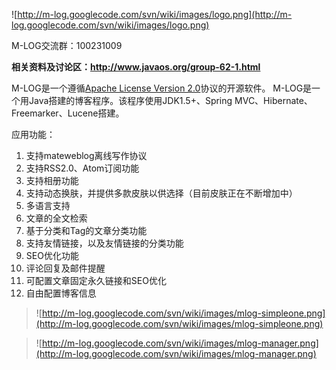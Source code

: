 ![http://m-log.googlecode.com/svn/wiki/images/logo.png](http://m-log.googlecode.com/svn/wiki/images/logo.png)

M-LOG交流群：100231009

**相关资料及讨论区：http://www.javaos.org/group-62-1.html**



M-LOG是一个遵循[Apache License Version 2.0](http://www.apache.org/licenses/LICENSE-2.0.html)协议的开源软件。 M-LOG是一个用Java搭建的博客程序。该程序使用JDK1.5+、Spring MVC、Hibernate、Freemarker、Lucene搭建。

应用功能：

  1. 支持mateweblog离线写作协议
  1. 支持RSS2.0、Atom订阅功能
  1. 支持相册功能
  1. 支持动态换肤，并提供多款皮肤以供选择（目前皮肤正在不断增加中）
  1. 多语言支持
  1. 文章的全文检索
  1. 基于分类和Tag的文章分类功能
  1. 支持友情链接，以及友情链接的分类功能
  1. SEO优化功能
  1. 评论回复及邮件提醒
  1. 可配置文章固定永久链接和SEO优化
  1. 自由配置博客信息


> ![http://m-log.googlecode.com/svn/wiki/images/mlog-simpleone.png](http://m-log.googlecode.com/svn/wiki/images/mlog-simpleone.png)


> ![http://m-log.googlecode.com/svn/wiki/images/mlog-manager.png](http://m-log.googlecode.com/svn/wiki/images/mlog-manager.png)